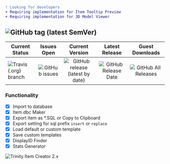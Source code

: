 ```diff
! Looking for developers
+ Requiring implementation for Item Tooltip Preview
+ Requiring implementation for 3D Model Viewer
```

## ![GitHub tag (latest SemVer)](https://img.shields.io/github/v/tag/TrinityItemCreator/TrinityItemCreator?color=lime&label=Trinity%20Item%20Creator)
| Current Status | Issues Open | Current Version | Latest Release | Guest Downloads |
| ------------- |:-------------:|:-------------:|:-------------:|:-------------:|
| ![Travis (.org) branch](https://img.shields.io/travis/TrinityItemCreator/TrinityItemCreator/master?color=lime) | ![GitHub issues](https://img.shields.io/github/issues-raw/TrinityItemCreator/TrinityItemCreator) | ![GitHub release (latest by date)](https://img.shields.io/github/v/release/TrinityItemCreator/TrinityItemCreator?label=Version) | ![GitHub Release Date](https://img.shields.io/github/release-date/TrinityItemCreator/TrinityItemCreator?label=Latest%20Release&logo=travis) | ![GitHub All Releases](https://img.shields.io/github/downloads/TrinityItemCreator/TrinityItemCreator/total?label=Total%20Downloads) |

### Functionality
- [x] Import to database
- [x] Item.dbc Maker
- [x] Export item as *.SQL or Copy to Clipboard
- [x] Export setting for sql prefix `insert` or `replace`
- [x] Load default or custom template
- [x] Save custom templates
- [x] DisplayID Finder
- [x] Stats Generator

![Trinity Item Creator 2.x](https://image.ibb.co/mgpK9U/Screenshot_1.jpg)
